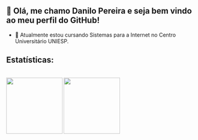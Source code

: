 ## 👋 Olá, me chamo Danilo Pereira e seja bem vindo ao meu perfil do GitHub!

- 🌱 Atualmente estou cursando Sistemas para a Internet no Centro Universitário UNIESP.

## Estatísticas:

<br>

<div class="estatistica">
  
  <a href="https://github.com/d4nkali">
  <img align="left" height="150px" src="https://github-readme-stats.vercel.app/api/top-langs/?username=d4nkali&layout=compact&langs_count=100&theme=dracula&locale=pt-br"/>
  <img height="150px" align="center" src="https://github-readme-stats.vercel.app/api?username=d4nkali&theme=dracula&locale=pt-br&show_icons=true&include_all_commits=true&count_private=true&hide_rank=true"/>
    
</div>

<br>

<!--
**d4nkali/d4nkali** is a ✨ _special_ ✨ repository because its `README.md` (this file) appears on your GitHub profile.

Here are some ideas to get you started:

- 🔭 I’m currently working on ...
- 🌱 I’m currently learning ...
- 👯 I’m looking to collaborate on ...
- 🤔 I’m looking for help with ...
- 💬 Ask me about ...
- 📫 How to reach me: ...
- 😄 Pronouns: ...
- ⚡ Fun fact: ...
-->
